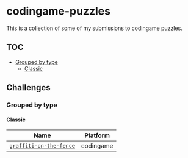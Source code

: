 # codingame-puzzles
This is a collection of some of my submissions to codingame puzzles.

## TOC
 - [Grouped by type](#grouped-by-type)
   - [Classic](#classic)

## Challenges

### Grouped by type

#### Classic

| Name | Platform |
| ---- | -------- |
| [`graffiti-on-the-fence`](./puzzles/graffiti-on-the-fence.ts) | codingame |